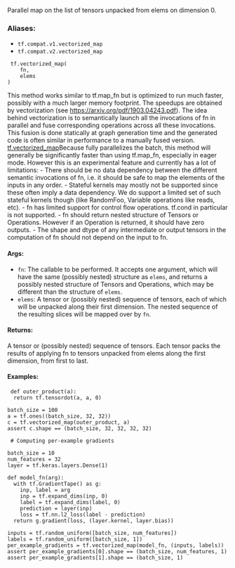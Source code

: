 
Parallel map on the list of tensors unpacked from elems on dimension 0.
### Aliases:
- `tf.compat.v1.vectorized_map`
- `tf.compat.v2.vectorized_map`

```
 tf.vectorized_map(
    fn,
    elems
)
```

This method works similar to tf.map_fn but is optimized to run much faster, possibly with a much larger memory footprint. The speedups are obtained by vectorization (see https://arxiv.org/pdf/1903.04243.pdf). The idea behind vectorization is to semantically launch all the invocations of fn in parallel and fuse corresponding operations across all these invocations. This fusion is done statically at graph generation time and the generated code is often similar in performance to a manually fused version.
[tf.vectorized_map](https://tensorflow.google.cn/api_docs/python/tf/vectorized_map)Because  fully parallelizes the batch, this method will generally be significantly faster than using tf.map_fn, especially in eager mode. However this is an experimental feature and currently has a lot of limitations: - There should be no data dependency between the different semantic invocations of fn, i.e. it should be safe to map the elements of the inputs in any order. - Stateful kernels may mostly not be supported since these often imply a data dependency. We do support a limited set of such stateful kernels though (like RandomFoo, Variable operations like reads, etc). - fn has limited support for control flow operations. tf.cond in particular is not supported. - fn should return nested structure of Tensors or Operations. However if an Operation is returned, it should have zero outputs. - The shape and dtype of any intermediate or output tensors in the computation of fn should not depend on the input to fn.

#### Args:
- `fn`: The callable to be performed. It accepts one argument, which will have the same (possibly nested) structure as `elems`, and returns a possibly nested structure of Tensors and Operations, which may be different than the structure of `elems`.
- `elems`: A tensor or (possibly nested) sequence of tensors, each of which will be unpacked along their first dimension. The nested sequence of the resulting slices will be mapped over by `fn`.
#### Returns:

A tensor or (possibly nested) sequence of tensors. Each tensor packs the results of applying fn to tensors unpacked from elems along the first dimension, from first to last.
#### Examples:

```
 def outer_product(a):
  return tf.tensordot(a, a, 0)

batch_size = 100
a = tf.ones((batch_size, 32, 32))
c = tf.vectorized_map(outer_product, a)
assert c.shape == (batch_size, 32, 32, 32, 32)
```

```
 # Computing per-example gradients

batch_size = 10
num_features = 32
layer = tf.keras.layers.Dense(1)

def model_fn(arg):
  with tf.GradientTape() as g:
    inp, label = arg
    inp = tf.expand_dims(inp, 0)
    label = tf.expand_dims(label, 0)
    prediction = layer(inp)
    loss = tf.nn.l2_loss(label - prediction)
  return g.gradient(loss, (layer.kernel, layer.bias))

inputs = tf.random_uniform([batch_size, num_features])
labels = tf.random_uniform([batch_size, 1])
per_example_gradients = tf.vectorized_map(model_fn, (inputs, labels))
assert per_example_gradients[0].shape == (batch_size, num_features, 1)
assert per_example_gradients[1].shape == (batch_size, 1)
```
